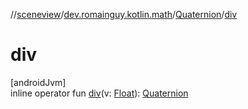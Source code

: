 //[sceneview](../../../index.md)/[dev.romainguy.kotlin.math](../index.md)/[Quaternion](index.md)/[div](div.md)

# div

[androidJvm]\
inline operator fun [div](div.md)(v: [Float](https://kotlinlang.org/api/latest/jvm/stdlib/kotlin/-float/index.html)): [Quaternion](index.md)
